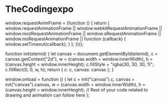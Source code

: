 # TheCodingexpo
window.requestAnimFrame = (function () {
    return (
        window.requestAnimationFrame ||
        window.webkitRequestAnimationFrame ||
        window.mozRequestAnimationFrame ||
        window.oRequestAnimationFrame ||
        window.msRequestAnimationFrame ||
        function (callback) {
            window.setTimeout(callback);
        }
    );
})();

function init(elemid) {
    let canvas = document.getElementById(elemid),
        c = canvas.getContext("2d"),
        w = (canvas.width = window.innerWidth),
        h = (canvas.height = window.innerHeight);
    c.fillStyle = "rgba(30, 30, 30, 1)";
    c.fillRect(0, 0, w, h);
    return { c: c, canvas: canvas };
}

window.onload = function () {
    let c = init("canvas").c,
        canvas = init("canvas").canvas,
        w = (canvas.width = window.innerWidth),
        h = (canvas.height = window.innerHeight);
    // Rest of your code related to drawing and animation can follow here
};
